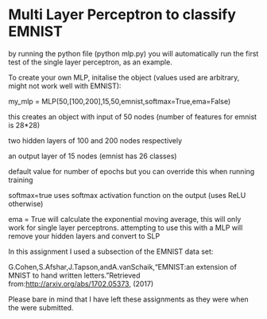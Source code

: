 # Multi Layer Perceptron to classify EMNIST

by running the python file (python mlp.py) you will automatically run the first test of the single layer perceptron, as an example. 

To create your own MLP, initalise the object (values used are arbitrary, might not work well with EMNIST):

my_mlp = MLP(50,[100,200],15,50,emnist,softmax=True,ema=False)

this creates an object with input of 50 nodes (number of features for emnist is 28*28)

two hidden layers of 100 and 200 nodes respectively

an output layer of 15 nodes (emnist has 26 classes)

default value for number of epochs but you can override this when running training

softmax=true uses softmax activation function on the output (uses ReLU otherwise)

ema = True will calculate the exponential moving average, this will only work for single layer perceptrons. attempting to use this with a MLP will remove your hidden layers and convert to SLP


In this assignment I used a subsection of the EMNIST data set:

G.Cohen,S.Afshar,J.Tapson,andA.vanSchaik,“EMNIST:an extension of MNIST to hand written letters.”Retrieved from:http://arxiv.org/abs/1702.05373, (2017)


Please bare in mind that I have left these assignments as they were when the were submitted.
